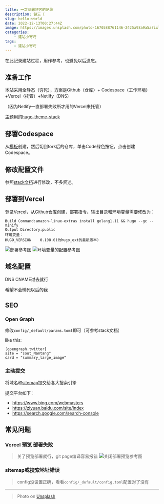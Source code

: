 ```yaml
---
title: 一次部署博客的记录
description: 健忘（
slug: hello-world
date: 2022-12-13T00:27:44Z
image: https://images.unsplash.com/photo-1670588761146-2425a98a9a5a?ixlib=rb-4.0.3&ixid=MnwxMjA3fDB8MHx0b3BpYy1mZWVkfDZ8aVVJc25WdGpCMFl8fGVufDB8fHx8&auto=format&fit=crop&w=500&q=60
categories:
    - 建站小寄巧
tags:
    - 建站小寄巧
---
```


在此记录建站过程，用作参考，也避免以后遗忘。

## 准备工作

本站采用全静态（穷死），方案是Github（仓库）+ Codespace（工作环境）+Vercel（托管）+Netlify（DNS）

（因为Netlify一直部署失败所才用的Vercel来托管）

主题用的[hugo-theme-stack](https://github.com/CaiJimmy/hugo-theme-stack)

## 部署Codespace

从[模板](https://github.com/CaiJimmy/hugo-theme-stack-starter)创建，然后切到fork后的仓库，单击Code绿色按钮，点击创建Codespace。

## 修改配置文件

参照[stack文档](https://stack.jimmycai.com)进行修改，不多赘述。

## 部署到Vercel

登录Vercel，从Github仓库创建，部署指令，输出目录和环境变量需要修改为：

```
Build Command:amazon-linux-extras install golang1.11 && hugo --gc --minify
Output Directory:public
环境变量：
HUGO_VERSION    0.108.0(为hugo_ext的最新版本)
```
![部署参考图](https://i.328888.xyz/2022/12/13/yRE8L.png)
![环境变量的配置参考图](https://i.328888.xyz/2022/12/13/yR7yk.png)

## 域名配置

DNS CNAME过去就行

~~希望不会懒死以后的我~~

## SEO

### Open Graph

修改`config/_default/params.toml`即可（可参考stack文档）

like this:

```
[opengraph.twitter]
site = "sout_Nantang"
card = "summary_large_image"
```

### 主动提交

将域名和[sitemap](https://sout.mikamika.ga/sitemap.xml)提交给各大搜索引擎

提交平台如下：
- https://www.bing.com/webmasters
- https://ziyuan.baidu.com/site/index
- https://search.google.com/search-console

## 常见问题

### Vercel 预览 部署失败

> 关了预览部署就行，git page编译容易报错
> ![关闭部署预览参考图](https://i.328888.xyz/2022/12/13/yRzqU.png)

### sitemap或搜索地址错误

> config没设置正确，看看`config/_default/config.toml`配置对了没有

--------

> Photo on [Unsplash](https://unsplash.com/)